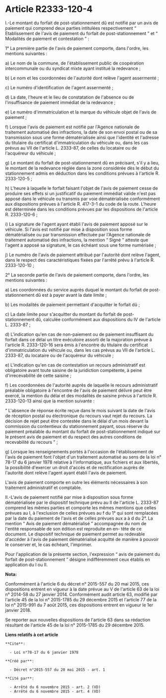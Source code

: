 # Article R2333-120-4

I.-Le montant du forfait de post-stationnement dû est notifié par un avis de paiement qui comprend deux parties intitulées
respectivement “ Etablissement de l'avis de paiement du forfait de post-stationnement ” et “ Modalités de paiement et
contestation ” : 

1° La première partie de l'avis de paiement comporte, dans l'ordre, les mentions suivantes : 

a) Le nom de la commune, de l'établissement public de coopération intercommunale ou du syndicat mixte ayant institué la
redevance ; 

b) Le nom et les coordonnées de l'autorité dont relève l'agent assermenté ; 

c) Le numéro d'identification de l'agent assermenté ; 

d) La date, l'heure et le lieu de constatation de l'absence ou de l'insuffisance de paiement immédiat de la redevance ; 

e) Le numéro d'immatriculation et la marque du véhicule objet de l'avis de paiement ; 

f) Lorsque l'avis de paiement est notifié par l'Agence nationale de traitement automatisé des infractions, la date de son
envoi postal ou de sa transmission sous une forme dématérialisée ainsi que l'identité et l'adresse du titulaire du certificat
d'immatriculation du véhicule ou, dans les cas prévus au VII de l'article L. 2333-87, de celles du locataire ou de
l'acquéreur du véhicule ; 

g) Le montant du forfait de post-stationnement dû en précisant, s'il y a lieu, le montant de la redevance réglée dans la zone
considérée dès le début du stationnement admis en déduction dans les conditions prévues à l'article R. 2333-120-5 ; 

h) L'heure à laquelle le forfait faisant l'objet de l'avis de paiement cesse de produire ses effets si un justificatif du
paiement immédiat valide n'est pas apposé dans le véhicule ou transmis par voie dématérialisée conformément aux dispositions
prévues à l'article R. 417-3-1 du code de la route. L'heure est déterminée dans les conditions prévues par les dispositions
de l'article R. 2333-120-6 ; 

i) La signature de l'agent ayant établi l'avis de paiement apposé sur le véhicule. Si l'avis est notifié par mise à
disposition sous forme dématérialisée ou par transmission effectuée par l'Agence nationale de traitement automatisé des
infractions, la mention “ Signé ” atteste que l'agent a apposé sa signature, le cas échéant sous une forme numérisée ; 

j) Le numéro de l'avis de paiement attribué par l'autorité dont relève l'agent, dans le respect des caractéristiques fixées
par l'arrêté prévu à l'article R. 2333-120-10 ; 

2° La seconde partie de l'avis de paiement comporte, dans l'ordre, les mentions suivantes : 

a) Les coordonnées du service auprès duquel le montant du forfait de post-stationnement dû est à payer avant la date
limite ; 

b) Les modalités de paiement permettant d'acquitter le forfait dû ; 

c) La date limite pour s'acquitter du montant du forfait de post-stationnement dû, calculée conformément aux dispositions du
IV de l'article L. 2333-87 ; 

d) L'indication qu'en cas de non-paiement ou de paiement insuffisant du forfait dans ce délai un titre exécutoire assorti de
la majoration prévue à l'article R. 2333-120-16 sera émis à l'encontre du titulaire du certificat d'immatriculation du
véhicule ou, dans les cas prévus au VII de l'article L. 2333-87, du locataire ou de l'acquéreur du véhicule ; 

e) L'indication qu'en cas de contestation un recours administratif est obligatoire avant toute saisine de la juridiction
compétente, à peine d'irrecevabilité de cette saisine ; 

f) Les coordonnées de l'autorité auprès de laquelle le recours administratif préalable obligatoire à l'encontre de l'avis de
paiement délivré peut être exercé, la mention du délai et des modalités de saisine prévus à l'article R. 2333-120-13 ainsi
que la mention suivante : 

“ L'absence de réponse écrite reçue dans le mois suivant la date de l'avis de réception postal ou électronique du recours
vaut rejet du recours. La décision de rejet peut être contestée dans le délai d'un mois devant la commission du contentieux
du stationnement payant, sous réserve du paiement préalable du montant du forfait de post-stationnement indiqué sur le
présent avis de paiement et du respect des autres conditions de recevabilité du recours ” ; 

g) Lorsque les renseignements portés à l'occasion de l'établissement de l'avis de paiement font l'objet d'un traitement
automatisé au sens de la loi n° 78-17 du 6 janvier 1978 relative à l'informatique, aux fichiers et aux libertés, la
possibilité d'exercer un droit d'accès et de rectification auprès de l'autorité dont relève l'agent ayant établi l'avis de
paiement. 

L'avis de paiement comporte en outre les éléments nécessaires à son traitement administratif et comptable. 

II.-L'avis de paiement notifié par mise à disposition sous forme dématérialisée par le dispositif technique prévu au II de
l'article L. 2333-87 comprend les mêmes parties et comporte les mêmes mentions que celles prévues au I, à l'exclusion de
celles prévues au f du 1° qui sont remplacées par la date du paiement de l'avis et de celles prévues aux a à d du 2°. La
mention “ Avis de paiement dématérialisé ” accompagnée du nom de l'entité responsable de son édition est reproduite en en-
tête de ce document. Le dispositif technique de paiement permet au redevable d'accéder à l'avis de paiement dématérialisé
acquitté de manière à pouvoir le conserver et, le cas échéant, l'imprimer. 

Pour l'application de la présente section, l'expression “ avis de paiement du forfait de post-stationnement ” désigne
indifféremment ceux établis en application du I ou II.

**Nota:**

Conformément à l'article 6 du décret n° 2015-557 du 20 mai 2015, ces dispositions entrent en vigueur à la date prévue au V de
l'article 63 de la loi n° 2014-58 du 27 janvier 2014. Conformément audit article 63, modifié par l'article 45 de la loi n°
2015-1785 du 29 décembre 2015 et l'article 77 de la loi n° 2015-991 du 7 août 2015, ces dispositions entrent en vigueur le
1er janvier 2018. 

Se reporter aux nouvelles dispositions de l'article 63 dans sa rédaction résultant de l'article 45 de la loi n° 2015-1785 du
29 décembre 2015.

**Liens relatifs à cet article**

	**Cite**:

	  - Loi n°78-17 du 6 janvier 1978

	**Créé par**:

	  - Décret n°2015-557 du 20 mai 2015 - art. 1

	**Cité par**:

	  - Arrêté du 6 novembre 2015 - art. 2 (VD)
	  - Arrêté du 6 novembre 2015 - art. 4 (VD)
